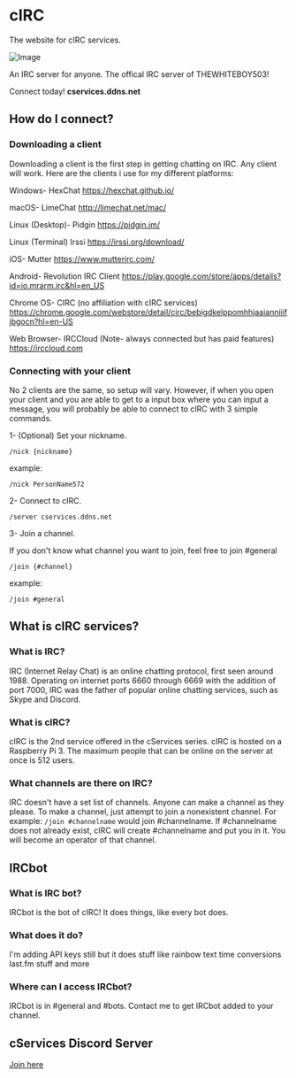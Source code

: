 # cIRC
The website for cIRC services.

 ![Image](https://death.is-for.me/i/rl9j.png)

 An IRC server for anyone.
 The offical IRC server of THEWHITEBOY503!

 Connect today! **cservices.ddns.net**

## How do I connect?

### Downloading a client

Downloading a client is the first step in getting chatting on IRC. Any client will work. Here are the clients i use for my different platforms:

Windows- HexChat https://hexchat.github.io/

macOS- LimeChat http://limechat.net/mac/

Linux (Desktop)- Pidgin https://pidgin.im/

Linux (Terminal) Irssi https://irssi.org/download/

iOS- Mutter https://www.mutterirc.com/

Android- Revolution IRC Client https://play.google.com/store/apps/details?id=io.mrarm.irc&hl=en_US

Chrome OS- CIRC (no affiliation with cIRC services) https://chrome.google.com/webstore/detail/circ/bebigdkelppomhhjaaianniiifjbgocn?hl=en-US

Web Browser- IRCCloud (Note- always connected but has paid features) https://irccloud.com

### Connecting with your client

No 2 clients are the same, so setup will vary. However, if when you open your client and you are able to get to a input box where you can input a message, you will probably be able to connect to cIRC with 3 simple commands.


1- (Optional) Set your nickname.

`
/nick {nickname}
`

example:

`
/nick PersonName572
`


2- Connect to cIRC.

`
/server cservices.ddns.net
`


3- Join a channel.

If you don't know what channel you want to join, feel free to join #general

`
/join {#channel}
`

example:

`
/join #general
`


## What is cIRC services?

### What is IRC?

IRC (Internet Relay Chat) is an online chatting protocol, first seen around 1988. Operating on internet ports 6660 through 6669 with the addition of port 7000, IRC was the father of popular online chatting services, such as Skype and Discord.

### What is cIRC?
cIRC is the 2nd service offered in the cServices series. cIRC is hosted on a Raspberry Pi 3. The maximum people that can be online on the server at once is 512 users.

### What channels are there on IRC?
IRC doesn't have a set list of channels. Anyone can make a channel as they please. To make a channel, just attempt to join a nonexistent channel. For example: `/join #channelname` would join #channelname. If #channelname does not already exist, cIRC will create #channelname and put you in it. You will become an operator of that channel.

## IRCbot

### What is IRC bot?
IRCbot is the bot of cIRC! It does things, like every bot does.

### What does it do?
I'm adding API keys still but it does stuff like rainbow text time conversions last.fm stuff and more

### Where can I access IRCbot?
IRCbot is in #general and #bots. Contact me to get IRCbot added to your channel.

 

## cServices Discord Server
[Join here](https://discord.gg/5BP5UnT)
